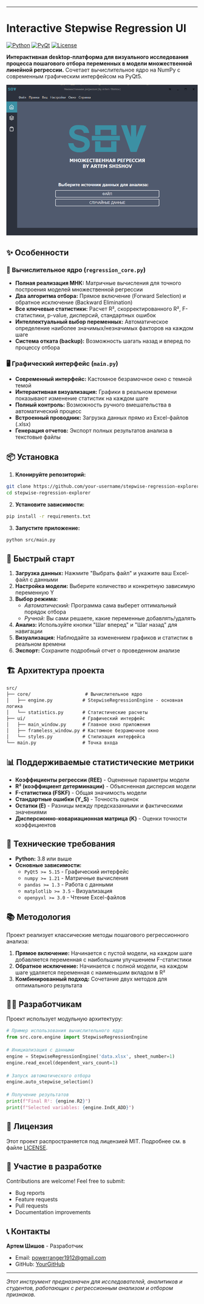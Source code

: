 
---

# Interactive Stepwise Regression UI

[![Python](https://img.shields.io/badge/Python-3.8%2B-blue)](https://www.python.org/)
[![PyQt](https://img.shields.io/badge/GUI-PyQt5-green)](https://www.riverbankcomputing.com/software/pyqt/)
[![License](https://img.shields.io/badge/License-MIT-yellow)](LICENSE)

**Интерактивная desktop-платформа для визуального исследования процесса пошагового отбора переменных в модели множественной линейной регрессии.** Сочетает вычислительное ядро на NumPy с современным графическим интерфейсом на PyQt5.

![Application Screenshot](image.png)

## ✨ Особенности

### 🧮 Вычислительное ядро (`regression_core.py`)
- **Полная реализация МНК:** Матричные вычисления для точного построения моделей множественной регрессии
- **Два алгоритма отбора:** Прямое включение (Forward Selection) и обратное исключение (Backward Elimination)
- **Все ключевые статистики:** Расчет R², скорректированного R², F-статистики, p-value, дисперсий, стандартных ошибок
- **Интеллектуальный выбор переменных:** Автоматическое определение наиболее значимых/незначимых факторов на каждом шаге
- **Система отката (backup):** Возможность шагать назад и вперед по процессу отбора

### 🖥️ Графический интерфейс (`main.py`)
- **Современный интерфейс:** Кастомное безрамочное окно с темной темой
- **Интерактивная визуализация:** Графики в реальном времени показывают изменение статистик на каждом шаге
- **Полный контроль:** Возможность ручного вмешательства в автоматический процесс
- **Встроенный проводник:** Загрузка данных прямо из Excel-файлов (.xlsx)
- **Генерация отчетов:** Экспорт полных результатов анализа в текстовые файлы

## 📦 Установка

1. **Клонируйте репозиторий:**
```bash
git clone https://github.com/your-username/stepwise-regression-explorer.git
cd stepwise-regression-explorer
```

2. **Установите зависимости:**
```bash
pip install -r requirements.txt
```

3. **Запустите приложение:**
```bash
python src/main.py
```

## 🚀 Быстрый старт

1. **Загрузка данных:** Нажмите "Выбрать файл" и укажите ваш Excel-файл с данными
2. **Настройка модели:** Выберите количество и конкретную зависимую переменную Y
3. **Выбор режима:** 
   - *Автоматический:* Программа сама выберет оптимальный порядок отбора
   - *Ручной:* Вы сами решаете, какие переменные добавлять/удалять
4. **Анализ:** Используйте кнопки "Шаг вперед" и "Шаг назад" для навигации
5. **Визуализация:** Наблюдайте за изменением графиков и статистик в реальном времени
6. **Экспорт:** Сохраните подробный отчет о проведенном анализе

## 🏗️ Архитектура проекта

```
src/
├── core/                    # Вычислительное ядро
│   ├── engine.py           # StepwiseRegressionEngine - основная логика
│   └── statistics.py       # Статистические расчеты
├── ui/                     # Графический интерфейс
│   ├── main_window.py      # Главное окно приложения
│   ├── frameless_window.py # Кастомное безрамочное окно
│   └── styles.py           # Стилизация интерфейса
└── main.py                 # Точка входа
```

## 📊 Поддерживаемые статистические метрики

- **Коэффициенты регрессии (REE)** - Оцененные параметры модели
- **R² (коэффициент детерминации)** - Объясненная дисперсия модели
- **F-статистика (FSKF)** - Общая значимость модели
- **Стандартные ошибки (Y_S)** - Точность оценок
- **Остатки (E)** - Разницы между предсказанными и фактическими значениями
- **Дисперсионно-ковариационная матрица (K)** - Оценки точности коэффициентов

## 🔧 Технические требования

- **Python:** 3.8 или выше
- **Основные зависимости:** 
  - `PyQt5 >= 5.15` - Графический интерфейс
  - `numpy >= 1.21` - Матричные вычисления
  - `pandas >= 1.3` - Работа с данными
  - `matplotlib >= 3.5` - Визуализация
  - `openpyxl >= 3.0` - Чтение Excel-файлов

## 📚 Методология

Проект реализует классические методы пошагового регрессионного анализа:

1. **Прямое включение:** Начинается с пустой модели, на каждом шаге добавляется переменная с наибольшим улучшением F-статистики
2. **Обратное исключение:** Начинается с полной модели, на каждом шаге удаляется переменная с наименьшим вкладом в R²
3. **Комбинированный подход:** Сочетание двух методов для оптимального результата

## 👨‍💻 Разработчикам

Проект использует модульную архитектуру:

```python
# Пример использования вычислительного ядра
from src.core.engine import StepwiseRegressionEngine

# Инициализация с данными
engine = StepwiseRegressionEngine('data.xlsx', sheet_number=1)
engine.read_excel(dependent_vars_count=1)

# Запуск автоматического отбора
engine.auto_stepwise_selection()

# Получение результатов
print(f"Final R²: {engine.R2}")
print(f"Selected variables: {engine.IndX_ADD}")
```

## 📄 Лицензия

Этот проект распространяется под лицензией MIT. Подробнее см. в файле [LICENSE](LICENSE).

## 🤝 Участие в разработке

Contributions are welcome! Feel free to submit:
- Bug reports
- Feature requests
- Pull requests
- Documentation improvements

## 📞 Контакты

**Артем Шишов** - Разработчик  
- Email: powerranger1912@gmail.com  
- GitHub: [YourGitHub](https://github.com/your-username)

---

*Этот инструмент предназначен для исследователей, аналитиков и студентов, работающих с регрессионным анализом и отбором признаков.*